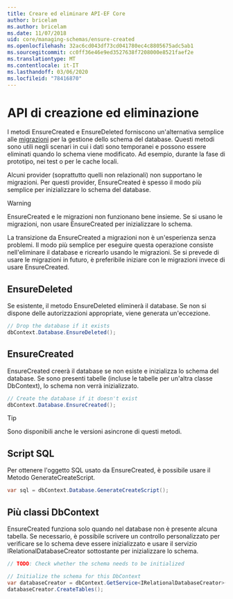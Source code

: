 ```yaml
---
title: Creare ed eliminare API-EF Core
author: bricelam
ms.author: bricelam
ms.date: 11/07/2018
uid: core/managing-schemas/ensure-created
ms.openlocfilehash: 32ac6cd043df73cd041780ec4c8805675adc5ab1
ms.sourcegitcommit: cc0ff36e46e9ed3527638f7208000e8521faef2e
ms.translationtype: MT
ms.contentlocale: it-IT
ms.lasthandoff: 03/06/2020
ms.locfileid: "78416870"
---
```

# <a name="create-and-drop-apis"></a>API di creazione ed eliminazione

I metodi EnsureCreated e EnsureDeleted forniscono un'alternativa semplice alle [migrazioni](migrations/index.md) per la gestione dello schema del database. Questi metodi sono utili negli scenari in cui i dati sono temporanei e possono essere eliminati quando lo schema viene modificato. Ad esempio, durante la fase di prototipo, nei test o per le cache locali.

Alcuni provider (soprattutto quelli non relazionali) non supportano le migrazioni. Per questi provider, EnsureCreated è spesso il modo più semplice per inizializzare lo schema del database.

> [!WARNING]
> EnsureCreated e le migrazioni non funzionano bene insieme. Se si usano le migrazioni, non usare EnsureCreated per inizializzare lo schema.

La transizione da EnsureCreated a migrazioni non è un'esperienza senza problemi. Il modo più semplice per eseguire questa operazione consiste nell'eliminare il database e ricrearlo usando le migrazioni. Se si prevede di usare le migrazioni in futuro, è preferibile iniziare con le migrazioni invece di usare EnsureCreated.

## <a name="ensuredeleted"></a>EnsureDeleted

Se esistente, il metodo EnsureDeleted eliminerà il database. Se non si dispone delle autorizzazioni appropriate, viene generata un'eccezione.

``` csharp
// Drop the database if it exists
dbContext.Database.EnsureDeleted();
```

## <a name="ensurecreated"></a>EnsureCreated

EnsureCreated creerà il database se non esiste e inizializza lo schema del database. Se sono presenti tabelle (incluse le tabelle per un'altra classe DbContext), lo schema non verrà inizializzato.

``` csharp
// Create the database if it doesn't exist
dbContext.Database.EnsureCreated();
```

> [!TIP]
> Sono disponibili anche le versioni asincrone di questi metodi.

## <a name="sql-script"></a>Script SQL

Per ottenere l'oggetto SQL usato da EnsureCreated, è possibile usare il Metodo GenerateCreateScript.

``` csharp
var sql = dbContext.Database.GenerateCreateScript();
```

## <a name="multiple-dbcontext-classes"></a>Più classi DbContext

EnsureCreated funziona solo quando nel database non è presente alcuna tabella. Se necessario, è possibile scrivere un controllo personalizzato per verificare se lo schema deve essere inizializzato e usare il servizio IRelationalDatabaseCreator sottostante per inizializzare lo schema.

``` csharp
// TODO: Check whether the schema needs to be initialized

// Initialize the schema for this DbContext
var databaseCreator = dbContext.GetService<IRelationalDatabaseCreator>();
databaseCreator.CreateTables();
```
